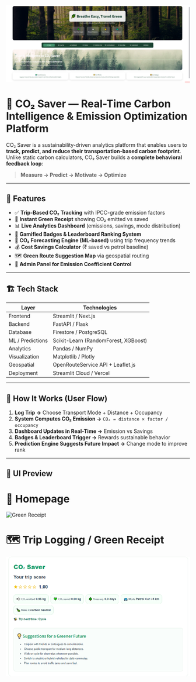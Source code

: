 ![CO₂ Saver Banner](./images/banner.png)

# 🌿 CO₂ Saver — Real-Time Carbon Intelligence & Emission Optimization Platform

CO₂ Saver is a sustainability-driven analytics platform that enables users to **track, predict, and reduce their transportation-based carbon footprint**.  
Unlike static carbon calculators, CO₂ Saver builds a **complete behavioral feedback loop**:

> **Measure → Predict → Motivate → Optimize**

---

## 🚀 Features

- ✅ **Trip-Based CO₂ Tracking** with IPCC-grade emission factors  
- 📄 **Instant Green Receipt** showing CO₂ emitted vs saved  
- 📊 **Live Analytics Dashboard** (emissions, savings, mode distribution)  
- 🏅 **Gamified Badges & Leaderboard Ranking System**  
- 🔮 **CO₂ Forecasting Engine (ML-based)** using trip frequency trends  
- 💰 **Cost Savings Calculator** (₹ saved vs petrol baseline)  
- 🗺️ **Green Route Suggestion Map** via geospatial routing  
- 🔧 **Admin Panel for Emission Coefficient Control**

---

## 🏗️ Tech Stack

| Layer | Technologies |
|--------|-------------|
| Frontend | Streamlit / Next.js |
| Backend | FastAPI / Flask |
| Database | Firestore / PostgreSQL |
| ML / Predictions | Scikit-Learn (RandomForest, XGBoost) |
| Analytics | Pandas / NumPy |
| Visualization | Matplotlib / Plotly |
| Geospatial | OpenRouteService API + Leaflet.js |
| Deployment | Streamlit Cloud / Vercel |

---

## 📌 How It Works (User Flow)

1. **Log Trip →** Choose Transport Mode + Distance + Occupancy  
2. **System Computes CO₂ Emission →** `CO₂ = distance × factor / occupancy`  
3. **Dashboard Updates in Real-Time →** Emission vs Savings  
4. **Badges & Leaderboard Trigger →** Rewards sustainable behavior  
5. **Prediction Engine Suggests Future Impact →** Change mode to improve rank

---

## 📱 UI Preview

# 🏡 Homepage 

![Green Receipt](./images/green_receipt.gif) 

# 🗺️ Trip Logging / Green Receipt 

![Homepage](./images/homepage.png) 
